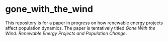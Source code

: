# gone_with_the_wind

This repository is for a paper in progress on how renewable energy projects affect population dynamics. The paper is tentatively titled *Gone With the Wind: Renewable Energy Projects and Population Change*.
